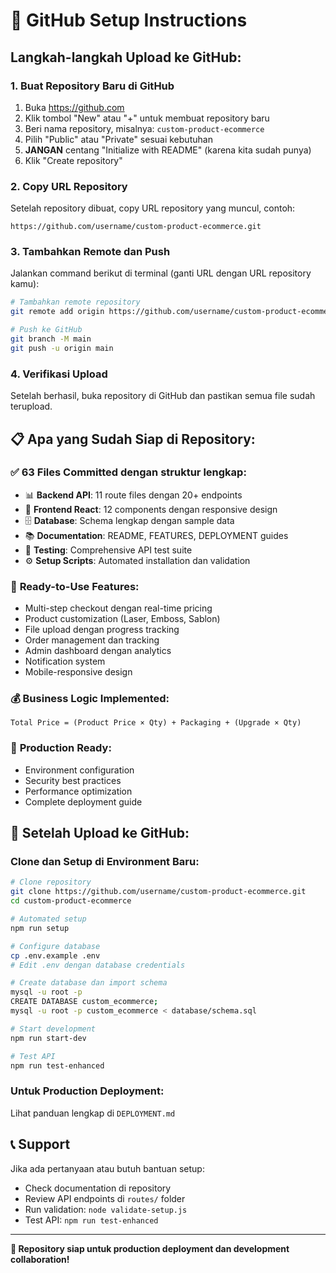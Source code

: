 # 🚀 GitHub Setup Instructions

## Langkah-langkah Upload ke GitHub:

### 1. Buat Repository Baru di GitHub
1. Buka https://github.com
2. Klik tombol "New" atau "+" untuk membuat repository baru
3. Beri nama repository, misalnya: `custom-product-ecommerce`
4. Pilih "Public" atau "Private" sesuai kebutuhan
5. **JANGAN** centang "Initialize with README" (karena kita sudah punya)
6. Klik "Create repository"

### 2. Copy URL Repository
Setelah repository dibuat, copy URL repository yang muncul, contoh:
```
https://github.com/username/custom-product-ecommerce.git
```

### 3. Tambahkan Remote dan Push
Jalankan command berikut di terminal (ganti URL dengan URL repository kamu):

```bash
# Tambahkan remote repository
git remote add origin https://github.com/username/custom-product-ecommerce.git

# Push ke GitHub
git branch -M main
git push -u origin main
```

### 4. Verifikasi Upload
Setelah berhasil, buka repository di GitHub dan pastikan semua file sudah terupload.

## 📋 Apa yang Sudah Siap di Repository:

### ✅ **63 Files Committed** dengan struktur lengkap:
- 📊 **Backend API**: 11 route files dengan 20+ endpoints
- 🎨 **Frontend React**: 12 components dengan responsive design  
- 🗄️ **Database**: Schema lengkap dengan sample data
- 📚 **Documentation**: README, FEATURES, DEPLOYMENT guides
- 🧪 **Testing**: Comprehensive API test suite
- ⚙️ **Setup Scripts**: Automated installation dan validation

### 🎯 **Ready-to-Use Features**:
- Multi-step checkout dengan real-time pricing
- Product customization (Laser, Emboss, Sablon)
- File upload dengan progress tracking
- Order management dan tracking
- Admin dashboard dengan analytics
- Notification system
- Mobile-responsive design

### 💰 **Business Logic Implemented**:
```
Total Price = (Product Price × Qty) + Packaging + (Upgrade × Qty)
```

### 🚀 **Production Ready**:
- Environment configuration
- Security best practices
- Performance optimization
- Complete deployment guide

## 🔧 Setelah Upload ke GitHub:

### Clone dan Setup di Environment Baru:
```bash
# Clone repository
git clone https://github.com/username/custom-product-ecommerce.git
cd custom-product-ecommerce

# Automated setup
npm run setup

# Configure database
cp .env.example .env
# Edit .env dengan database credentials

# Create database dan import schema
mysql -u root -p
CREATE DATABASE custom_ecommerce;
mysql -u root -p custom_ecommerce < database/schema.sql

# Start development
npm run start-dev

# Test API
npm run test-enhanced
```

### Untuk Production Deployment:
Lihat panduan lengkap di `DEPLOYMENT.md`

## 📞 Support

Jika ada pertanyaan atau butuh bantuan setup:
- Check documentation di repository
- Review API endpoints di `routes/` folder
- Run validation: `node validate-setup.js`
- Test API: `npm run test-enhanced`

---

**🎉 Repository siap untuk production deployment dan development collaboration!**